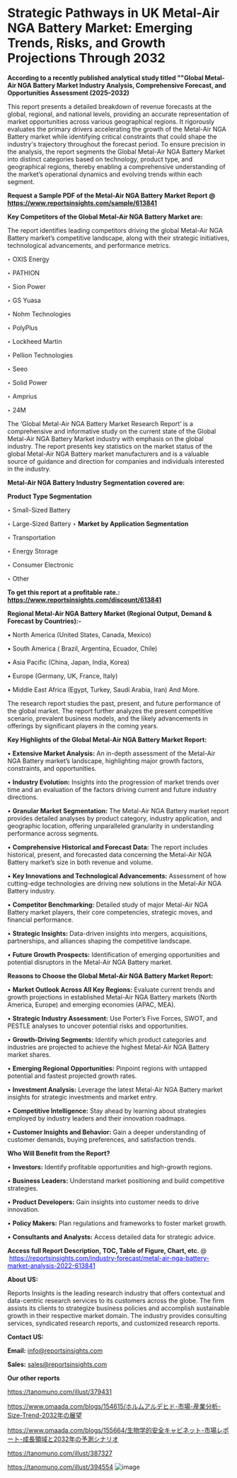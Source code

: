 # Strategic Pathways in UK Metal-Air NGA Battery Market: Emerging Trends, Risks, and Growth Projections Through 2032

<strong>According to a recently published analytical study titled ""Global Metal-Air NGA Battery Market Industry Analysis, Comprehensive Forecast, and Opportunities Assessment (2025–2032)</strong>

This report presents a detailed breakdown of revenue forecasts at the global, regional, and national levels, providing an accurate representation of market opportunities across various geographical regions. It rigorously evaluates the primary drivers accelerating the growth of the Metal-Air NGA Battery market while identifying critical constraints that could shape the industry's trajectory throughout the forecast period. To ensure precision in the analysis, the report segments the Global Metal-Air NGA Battery Market into distinct categories based on technology, product type, and geographical regions, thereby enabling a comprehensive understanding of the market’s operational dynamics and evolving trends within each segment.

<strong>Request a Sample PDF of the Metal-Air NGA Battery Market Report </strong><strong>@<a href=https://www.reportsinsights.com/sample/613841 style=color:#0000ff;> https://www.reportsinsights.com/sample/613841</a></strong></font>

<strong>Key Competitors of the Global Metal-Air NGA Battery Market are:</strong>

The report identifies leading competitors driving the global Metal-Air NGA Battery market’s competitive landscape, along with their strategic initiatives, technological advancements, and performance metrics.

‣ OXIS Energy

‣ PATHION

‣ Sion Power

‣ GS Yuasa

‣ Nohm Technologies

‣ PolyPlus

‣ Lockheed Martin

‣ Pellion Technologies

‣ Seeo

‣ Solid Power

‣ Amprius

‣ 24M

The ‘Global Metal-Air NGA Battery Market Research Report’ is a comprehensive and informative study on the current state of the Global Metal-Air NGA Battery Market industry with emphasis on the global industry. The report presents key statistics on the market status of the global Metal-Air NGA Battery market manufacturers and is a valuable source of guidance and direction for companies and individuals interested in the industry.

<strong>Metal-Air NGA Battery Industry Segmentation covered are:</strong>

<strong>Product Type Segmentation</strong>

‣ Small-Sized Battery

‣ Large-Sized Battery
‣ 
<strong>Market by Application Segmentation</strong>

‣ Transportation

‣ Energy Storage

‣ Consumer Electronic

‣ Other

<strong>To get this report at a profitable rate.: <a href=https://www.reportsinsights.com/discount/613841 style=color:#0000ff;>https://www.reportsinsights.com/discount/613841</a></strong></font>

<strong>Regional Metal-Air NGA Battery Market (Regional Output, Demand &amp; Forecast by Countries):-</strong>

• North America (United States, Canada, Mexico)

• South America ( Brazil, Argentina, Ecuador, Chile)

• Asia Pacific (China, Japan, India, Korea)

• Europe (Germany, UK, France, Italy)

• Middle East Africa (Egypt, Turkey, Saudi Arabia, Iran) And More.

The research report studies the past, present, and future performance of the global market. The report further analyzes the present competitive scenario, prevalent business models, and the likely advancements in offerings by significant players in the coming years.

<strong>Key Highlights of the Global Metal-Air NGA Battery Market Report:</strong>

• <strong>Extensive Market Analysis:</strong> An in-depth assessment of the Metal-Air NGA Battery market’s landscape, highlighting major growth factors, constraints, and opportunities.

• <strong>Industry Evolution:</strong> Insights into the progression of market trends over time and an evaluation of the factors driving current and future industry directions.

• <strong>Granular Market Segmentation:</strong> The Metal-Air NGA Battery market report provides detailed analyses by product category, industry application, and geographic location, offering unparalleled granularity in understanding performance across segments.

• <strong>Comprehensive Historical and Forecast Data:</strong> The report includes historical, present, and forecasted data concerning the Metal-Air NGA Battery market’s size in both revenue and volume.

• <strong>Key Innovations and Technological Advancements:</strong> Assessment of how cutting-edge technologies are driving new solutions in the Metal-Air NGA Battery industry.

• <strong>Competitor Benchmarking:</strong> Detailed study of major Metal-Air NGA Battery market players, their core competencies, strategic moves, and financial performance.

• <strong>Strategic Insights:</strong> Data-driven insights into mergers, acquisitions, partnerships, and alliances shaping the competitive landscape.

• <strong>Future Growth Prospects:</strong> Identification of emerging opportunities and potential disruptors in the Metal-Air NGA Battery market.

<strong>Reasons to Choose the Global Metal-Air NGA Battery Market Report:</strong>

• <strong>Market Outlook Across All Key Regions:</strong> Evaluate current trends and growth projections in established Metal-Air NGA Battery markets (North America, Europe) and emerging economies (APAC, MEA).

• <strong>Strategic Industry Assessment:</strong> Use Porter’s Five Forces, SWOT, and PESTLE analyses to uncover potential risks and opportunities.

• <strong>Growth-Driving Segments:</strong> Identify which product categories and industries are projected to achieve the highest Metal-Air NGA Battery market shares.

• <strong>Emerging Regional Opportunities:</strong> Pinpoint regions with untapped potential and fastest projected growth rates.

• <strong>Investment Analysis:</strong> Leverage the latest Metal-Air NGA Battery market insights for strategic investments and market entry.

• <strong>Competitive Intelligence:</strong> Stay ahead by learning about strategies employed by industry leaders and their innovation roadmaps.

• <strong>Customer Insights and Behavior:</strong> Gain a deeper understanding of customer demands, buying preferences, and satisfaction trends.

<strong>Who Will Benefit from the Report?</strong>

• <strong>Investors:</strong> Identify profitable opportunities and high-growth regions.

• <strong>Business Leaders:</strong> Understand market positioning and build competitive strategies.

• <strong>Product Developers:</strong> Gain insights into customer needs to drive innovation.

• <strong>Policy Makers:</strong> Plan regulations and frameworks to foster market growth.

• <strong>Consultants and Analysts:</strong> Access detailed data for strategic advice.
</ul>
<strong>Access full Report Description, TOC, Table of Figure, Chart, etc. </strong>@  <a href=https://reportsinsights.com/industry-forecast/metal-air-nga-battery-market-analysis-2022-613841 style=color:#0000ff;>https://reportsinsights.com/industry-forecast/metal-air-nga-battery-market-analysis-2022-613841</a></font>

<strong><strong>About US</strong>:</strong>

Reports Insights is the leading research industry that offers contextual and data-centric research services to its customers across the globe. The firm assists its clients to strategize business policies and accomplish sustainable growth in their respective market domain. The industry provides consulting services, syndicated research reports, and customized research reports.

<strong>Contact US:</strong>

<p class=""""><b>Email:</b> <a href=mailto:info@reportsinsights.com>info@reportsinsights.com</a></p>
<p class=""""><b>Sales:</b> <a href=mailto:sales@reportsinsights.com>sales@reportsinsights.com</a></p>

<strong>Our other reports</strong>

<a href=https://tanomuno.com/illust/379431>https://tanomuno.com/illust/379431</a>

<a href=https://www.omaada.com/blogs/154615/ホルムアルデヒド-市場-産業分析-Size-Trend-2032年の展望>https://www.omaada.com/blogs/154615/ホルムアルデヒド-市場-産業分析-Size-Trend-2032年の展望</a>

<a href=https://www.omaada.com/blogs/155664/生物学的安全キャビネット-市場レポート-成長領域と2032年の予測シナリオ>https://www.omaada.com/blogs/155664/生物学的安全キャビネット-市場レポート-成長領域と2032年の予測シナリオ</a>

<a href=https://tanomuno.com/illust/387327>https://tanomuno.com/illust/387327</a>

<a href=https://tanomuno.com/illust/394554>https://tanomuno.com/illust/394554</a>
![image](https://github.com/user-attachments/assets/2f59f1c1-9442-4be3-bbf6-44c6db6d1e83)
